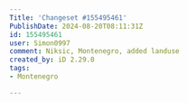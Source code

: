 ```yaml
---
Title: 'Changeset #155495461'
PublishDate: 2024-08-20T08:11:31Z
id: 155495461
user: Simon0997
comment: Niksic, Montenegro, added landuse
created_by: iD 2.29.0
tags:
- Montenegro

---
```


